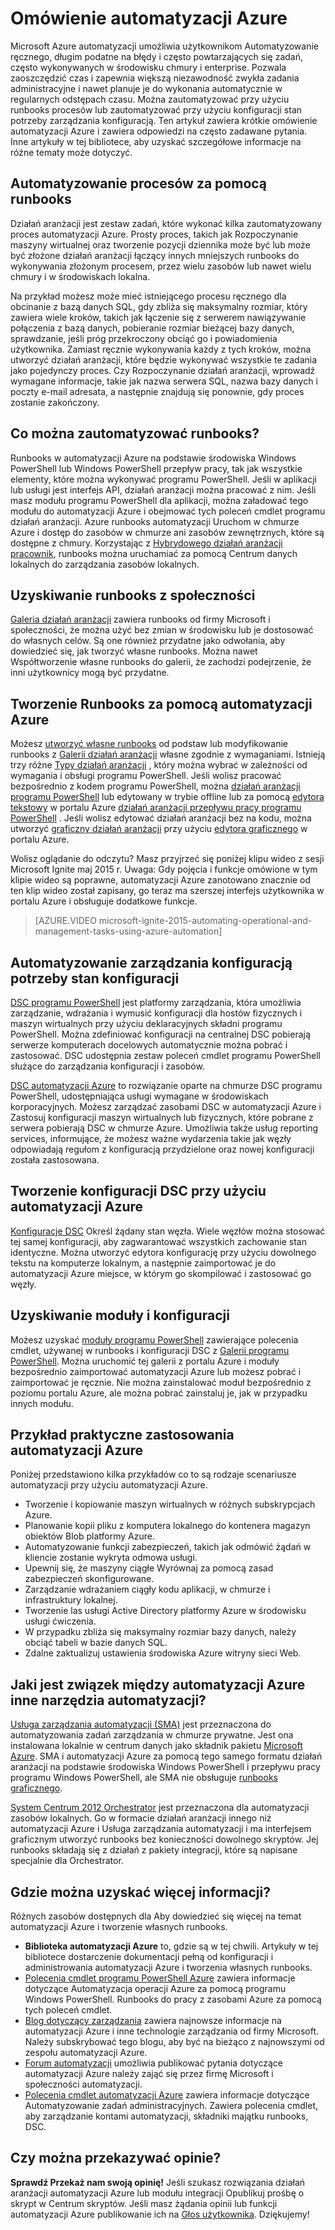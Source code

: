 <properties
    pageTitle="Co to jest Azure automatyzacji | Microsoft Azure"
    description="Dowiedz się, wartość, jaką zawiera automatyzacji Azure i odpowiedzi na często zadawane pytania, tak, aby można rozpocząć tworzenie, przy użyciu runbooks i DSC automatyzacji Azure."
    services="automation"
    documentationCenter=""
    authors="mgoedtel"
    manager="jwhit"
    editor=""
    keywords="Co to jest automatyzacja, azure automatyzacji, przykłady automatyzacji azure"/>
<tags
    ms.service="automation"
    ms.workload="tbd"
    ms.tgt_pltfrm="na"
    ms.devlang="na"
    ms.topic="get-started-article" 
    ms.date="05/10/2016"
    ms.author="magoedte;bwren"/>

# <a name="azure-automation-overview"></a>Omówienie automatyzacji Azure

Microsoft Azure automatyzacji umożliwia użytkownikom Automatyzowanie ręcznego, długim podatne na błędy i często powtarzających się zadań, często wykonywanych w środowisku chmury i enterprise. Pozwala zaoszczędzić czas i zapewnia większą niezawodność zwykła zadania administracyjne i nawet planuje je do wykonania automatycznie w regularnych odstępach czasu. Można zautomatyzować przy użyciu runbooks procesów lub zautomatyzować przy użyciu konfiguracji stan potrzeby zarządzania konfiguracją. Ten artykuł zawiera krótkie omówienie automatyzacji Azure i zawiera odpowiedzi na często zadawane pytania. Inne artykuły w tej bibliotece, aby uzyskać szczegółowe informacje na różne tematy może dotyczyć.


## <a name="automating-processes-with-runbooks"></a>Automatyzowanie procesów za pomocą runbooks

Działań aranżacji jest zestaw zadań, które wykonać kilka zautomatyzowany proces automatyzacji Azure. Prosty proces, takich jak Rozpoczynanie maszyny wirtualnej oraz tworzenie pozycji dziennika może być lub może być złożone działań aranżacji łączący innych mniejszych runbooks do wykonywania złożonym procesem, przez wielu zasobów lub nawet wielu chmury i w środowiskach lokalna.  

Na przykład możesz może mieć istniejącego procesu ręcznego dla obcinanie z bazą danych SQL, gdy zbliża się maksymalny rozmiar, który zawiera wiele kroków, takich jak łączenie się z serwerem nawiązywanie połączenia z bazą danych, pobieranie rozmiar bieżącej bazy danych, sprawdzanie, jeśli próg przekroczony obciąć go i powiadomienia użytkownika. Zamiast ręcznie wykonywania każdy z tych kroków, można utworzyć działań aranżacji, które będzie wykonywać wszystkie te zadania jako pojedynczy proces. Czy Rozpoczynanie działań aranżacji, wprowadź wymagane informacje, takie jak nazwa serwera SQL, nazwa bazy danych i poczty e-mail adresata, a następnie znajdują się ponownie, gdy proces zostanie zakończony. 


## <a name="what-can-runbooks-automate"></a>Co można zautomatyzować runbooks?

Runbooks w automatyzacji Azure na podstawie środowiska Windows PowerShell lub Windows PowerShell przepływ pracy, tak jak wszystkie elementy, które można wykonywać programu PowerShell. Jeśli w aplikacji lub usługi jest interfejs API, działań aranżacji można pracować z nim. Jeśli masz modułu programu PowerShell dla aplikacji, można załadować tego modułu do automatyzacji Azure i obejmować tych poleceń cmdlet programu działań aranżacji. Azure runbooks automatyzacji Uruchom w chmurze Azure i dostęp do zasobów w chmurze ani zasobów zewnętrznych, które są dostępne z chmury. Korzystając z [Hybrydowego działań aranżacji pracownik](automation-hybrid-runbook-worker.md), runbooks można uruchamiać za pomocą Centrum danych lokalnych do zarządzania zasobów lokalnych. 


## <a name="getting-runbooks-from-the-community"></a>Uzyskiwanie runbooks z społeczności

[Galeria działań aranżacji](automation-runbook-gallery.md#runbooks-in-runbook-gallery) zawiera runbooks od firmy Microsoft i społeczności, że można użyć bez zmian w środowisku lub je dostosować do własnych celów. Są one również przydatne jako odwołania, aby dowiedzieć się, jak tworzyć własne runbooks. Można nawet Współtworzenie własne runbooks do galerii, że zachodzi podejrzenie, że inni użytkownicy mogą być przydatne. 


## <a name="creating-runbooks-with-azure-automation"></a>Tworzenie Runbooks za pomocą automatyzacji Azure 

Możesz [utworzyć własne runbooks](automation-creating-importing-runbook.md) od podstaw lub modyfikowanie runbooks z [Galerii działań aranżacji](http://msdn.microsoft.com/library/azure/dn781422.aspx) własne zgodnie z wymaganiami. Istnieją trzy różne [Typy działań aranżacji](automation-runbook-types.md) , który można wybrać w zależności od wymagania i obsługi programu PowerShell. Jeśli wolisz pracować bezpośrednio z kodem programu PowerShell, można [działań aranżacji programu PowerShell](automation-runbook-types.md#powershell-runbooks) lub edytowany w trybie offline lub za pomocą [edytora tekstowy](http://msdn.microsoft.com/library/azure/dn879137.aspx) w portalu Azure [działań aranżacji przepływu pracy programu PowerShell](automation-runbook-types.md#powershell-workflow-runbooks) . Jeśli wolisz edytować działań aranżacji bez na kodu, można utworzyć [graficzny działań aranżacji](automation-runbook-types.md#graphical-runbooks) przy użyciu [edytora graficznego](automation-graphical-authoring-intro.md) w portalu Azure. 

Wolisz oglądanie do odczytu? Masz przyjrzeć się poniżej klipu wideo z sesji Microsoft Ignite maj 2015 r. Uwaga: Gdy pojęcia i funkcje omówione w tym klipie wideo są poprawne, automatyzacji Azure zanotowano znacznie od ten klip wideo został zapisany, go teraz ma szerszej interfejs użytkownika w portalu Azure i obsługuje dodatkowe funkcje.

> [AZURE.VIDEO microsoft-ignite-2015-automating-operational-and-management-tasks-using-azure-automation]


## <a name="automating-configuration-management-with-desired-state-configuration"></a>Automatyzowanie zarządzania konfiguracją potrzeby stan konfiguracji 

[DSC programu PowerShell](https://technet.microsoft.com/library/dn249912.aspx) jest platformy zarządzania, która umożliwia zarządzanie, wdrażania i wymusić konfiguracji dla hostów fizycznych i maszyn wirtualnych przy użyciu deklaracyjnych składni programu PowerShell. Można zdefiniować konfiguracji na centralnej DSC pobierają serwerze komputerach docelowych automatycznie można pobrać i zastosować. DSC udostępnia zestaw poleceń cmdlet programu PowerShell służące do zarządzania konfiguracji i zasobów.  

[DSC automatyzacji Azure](automation-dsc-overview.md) to rozwiązanie oparte na chmurze DSC programu PowerShell, udostępniająca usługi wymagane w środowiskach korporacyjnych.  Możesz zarządzać zasobami DSC w automatyzacji Azure i Zastosuj konfiguracji maszyn wirtualnych lub fizycznych, które pobrane z serwera pobierają DSC w chmurze Azure.  Umożliwia także usług reporting services, informujące, że możesz ważne wydarzenia takie jak węzły odpowiadają regułom z konfiguracją przydzielone oraz nowej konfiguracji została zastosowana. 


## <a name="creating-your-own-dsc-configurations-with-azure-automation"></a>Tworzenie konfiguracji DSC przy użyciu automatyzacji Azure

[Konfiguracje DSC](automation-dsc-overview.md#azure-automation-dsc-terms) Określ żądany stan węzła.  Wiele węzłów można stosować tej samej konfiguracji, aby zagwarantować wszystkich zachowanie stan identyczne.  Można utworzyć edytora konfigurację przy użyciu dowolnego tekstu na komputerze lokalnym, a następnie zaimportować je do automatyzacji Azure miejsce, w którym go skompilować i zastosować go węzły.


## <a name="getting-modules-and-configurations"></a>Uzyskiwanie moduły i konfiguracji 

Możesz uzyskać [moduły programu PowerShell](automation-runbook-gallery.md#modules-in-powershell-gallery) zawierające polecenia cmdlet, używanej w runbooks i konfiguracji DSC z [Galerii programu PowerShell](http://www.powershellgallery.com/). Można uruchomić tej galerii z portalu Azure i moduły bezpośrednio zaimportować automatyzacji Azure lub możesz pobrać i zaimportować je ręcznie. Nie można zainstalować moduł bezpośrednio z poziomu portalu Azure, ale można pobrać zainstaluj je, jak w przypadku innych modułu. 


## <a name="example-practical-applications-of-azure-automation"></a>Przykład praktyczne zastosowania automatyzacji Azure 

Poniżej przedstawiono kilka przykładów co to są rodzaje scenariusze automatyzacji przy użyciu automatyzacji Azure. 

* Tworzenie i kopiowanie maszyn wirtualnych w różnych subskrypcjach Azure. 
* Planowanie kopii pliku z komputera lokalnego do kontenera magazyn obiektów Blob platformy Azure. 
* Automatyzowanie funkcji zabezpieczeń, takich jak odmówić żądań w kliencie zostanie wykryta odmowa usługi. 
* Upewnij się, że maszyny ciągłe Wyrównaj za pomocą zasad zabezpieczeń skonfigurowane.
* Zarządzanie wdrażaniem ciągły kodu aplikacji, w chmurze i infrastruktury lokalnej. 
* Tworzenie las usługi Active Directory platformy Azure w środowisku usługi ćwiczenia. 
* W przypadku zbliża się maksymalny rozmiar bazy danych, należy obciąć tabeli w bazie danych SQL. 
* Zdalne zaktualizuj ustawienia środowiska Azure witryny sieci Web. 


## <a name="how-does-azure-automation-relate-to-other-automation-tools"></a>Jaki jest związek między automatyzacji Azure inne narzędzia automatyzacji?

[Usługa zarządzania automatyzacji (SMA)](http://technet.microsoft.com/library/dn469260.aspx) jest przeznaczona do automatyzowania zadań zarządzania w chmurze prywatne. Jest ona instalowana lokalnie w centrum danych jako składnik pakietu [Microsoft Azure](https://www.microsoft.com/en-us/server-cloud/). SMA i automatyzacji Azure za pomocą tego samego formatu działań aranżacji na podstawie środowiska Windows PowerShell i przepływu pracy programu Windows PowerShell, ale SMA nie obsługuje [runbooks graficznego](automation-graphical-authoring-intro.md).  

[System Centrum 2012 Orchestrator](http://technet.microsoft.com/library/hh237242.aspx) jest przeznaczona dla automatyzacji zasobów lokalnych. Go w formacie działań aranżacji innego niż automatyzacji Azure i Usługa zarządzania automatyzacji i ma interfejsem graficznym utworzyć runbooks bez konieczności dowolnego skryptów. Jej runbooks składają się z działań z pakiety integracji, które są napisane specjalnie dla Orchestrator. 


## <a name="where-can-i-get-more-information"></a>Gdzie można uzyskać więcej informacji? 

Różnych zasobów dostępnych dla Aby dowiedzieć się więcej na temat automatyzacji Azure i tworzenie własnych runbooks. 

* **Biblioteka automatyzacji Azure** to, gdzie są w tej chwili. Artykuły w tej bibliotece dostarczenie dokumentacji pełną od konfiguracji i administrowania automatyzacji Azure i tworzenia własnych runbooks. 
* [Polecenia cmdlet programu PowerShell Azure](http://msdn.microsoft.com/library/jj156055.aspx) zawiera informacje dotyczące Automatyzacja operacji Azure za pomocą programu Windows PowerShell. Runbooks do pracy z zasobami Azure za pomocą tych poleceń cmdlet. 
* [Blog dotyczący zarządzania](https://azure.microsoft.com/blog/tag/azure-automation/) zawiera najnowsze informacje na automatyzacji Azure i inne technologie zarządzania od firmy Microsoft. Należy subskrybować tego blogu, aby być na bieżąco z najnowszymi od zespołu automatyzacji Azure. 
* [Forum automatyzacji](http://go.microsoft.com/fwlink/p/?LinkId=390561) umożliwia publikować pytania dotyczące automatyzacji Azure należy zająć się przez firmę Microsoft i społeczności automatyzacji. 
* [Polecenia cmdlet automatyzacji Azure](https://msdn.microsoft.com/library/mt244122.aspx) zawiera informacje dotyczące Automatyzowanie zadań administracyjnych. Zawiera polecenia cmdlet, aby zarządzanie kontami automatyzacji, składniki majątku runbooks, DSC.


## <a name="can-i-provide-feedback"></a>Czy można przekazywać opinie? 

**Sprawdź Przekaż nam swoją opinię!** Jeśli szukasz rozwiązania działań aranżacji automatyzacji Azure lub modułu integracji Opublikuj prośbę o skrypt w Centrum skryptów. Jeśli masz żądania opinii lub funkcji automatyzacji Azure publikowanie ich na [Głos użytkownika](http://feedback.windowsazure.com/forums/34192--general-feedback). Dziękujemy! 


